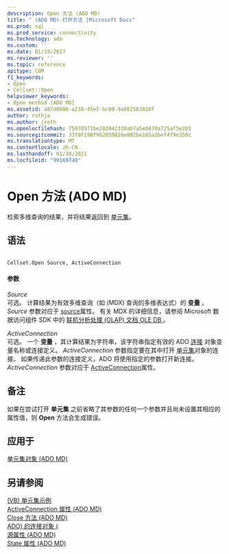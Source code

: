 ```yaml
---
description: Open 方法 (ADO MD)
title: " (ADO MD) 打开方法 |Microsoft Docs"
ms.prod: sql
ms.prod_service: connectivity
ms.technology: ado
ms.custom: ''
ms.date: 01/19/2017
ms.reviewer: ''
ms.topic: reference
apitype: COM
f1_keywords:
- Open
- Cellset::Open
helpviewer_keywords:
- Open method [ADO MD]
ms.assetid: a87d8080-a238-45e5-bc80-9a8625b3810f
author: rothja
ms.author: jroth
ms.openlocfilehash: 75970571be282042338ab7a5eb870a725af5e201
ms.sourcegitcommit: 33f0f190f962059826e002be165a2bef4f9e350c
ms.translationtype: MT
ms.contentlocale: zh-CN
ms.lasthandoff: 01/30/2021
ms.locfileid: "99169748"
---
```

# <a name="open-method-ado-md"></a>Open 方法 (ADO MD)
检索多维查询的结果，并将结果返回到 [单元集](./cellset-object-ado-md.md)。  
  
## <a name="syntax"></a>语法  
  
```  
  
Cellset.Open Source, ActiveConnection  
```  
  
#### <a name="parameters"></a>参数  
 *Source*  
 可选。 计算结果为有效多维查询（如 (MDX) 查询的多维表达式）的 **变量** 。 *Source* 参数对应于 [source](./source-property-ado-md.md)属性。 有关 MDX 的详细信息，请参阅 Microsoft 数据访问组件 SDK 中的 [联机分析处理 (OLAP) 文档 OLE DB ](/previous-versions/windows/desktop/ms717005(v=vs.85)) 。  
  
 *ActiveConnection*  
 可选。 一个 **变量** ，其计算结果为字符串，该字符串指定有效的 ADO [连接](../ado-api/connection-object-ado.md) 对象变量名称或连接定义。 *ActiveConnection* 参数指定要在其中打开 [单元集](./cellset-object-ado-md.md)对象的连接。 如果传递此参数的连接定义，ADO 将使用指定的参数打开新连接。 *ActiveConnection* 参数对应于 [ActiveConnection](./activeconnection-property-ado-md.md)属性。  
  
## <a name="remarks"></a>备注  
 如果在尝试打开 **单元集** 之前省略了其参数的任何一个参数并且尚未设置其相应的属性值，则 **Open** 方法会生成错误。  
  
## <a name="applies-to"></a>应用于  
 [单元集对象 (ADO MD)](./cellset-object-ado-md.md)  
  
## <a name="see-also"></a>另请参阅  
 [ (VB) 单元集示例 ](./cellset-example-vb.md)   
 [ActiveConnection 属性 (ADO MD) ](./activeconnection-property-ado-md.md)   
 [Close 方法 (ADO MD) ](./close-method-ado-md.md)   
 [ADO) 的连接对象 (](../ado-api/connection-object-ado.md)   
 [源属性 (ADO MD) ](./source-property-ado-md.md)   
 [State 属性 (ADO MD)](./state-property-ado-md.md)